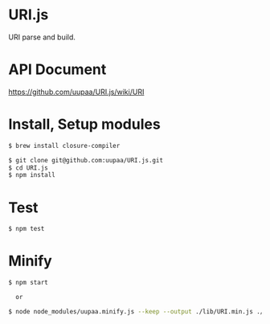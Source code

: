 URI.js
=========

URI parse and build.

# API Document

https://github.com/uupaa/URI.js/wiki/URI

# Install, Setup modules

```sh
$ brew install closure-compiler

$ git clone git@github.com:uupaa/URI.js.git
$ cd URI.js
$ npm install
```

# Test

```sh
$ npm test
```

# Minify

```sh
$ npm start

  or

$ node node_modules/uupaa.minify.js --keep --output ./lib/URI.min.js ./lib/URI.js
```

